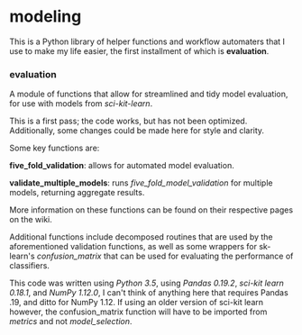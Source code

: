 # modeling

This is a Python library of helper functions and workflow automaters that I use to make my life easier, the first installment of which is **evaluation**.

### evaluation

A module of functions that allow for streamlined and tidy model evaluation, for use with models from *sci-kit-learn*.

This is a first pass; the code works, but has not been optimized. Additionally, some changes could be made here for style and clarity.

Some key functions are:

**five_fold_validation**: allows for automated model evaluation. 

**validate_multiple_models**: runs *five_fold_model_validation* for multiple models, returning aggregate results. 

More information on these functions can be found on their respective pages on the wiki. 

Additional functions include decomposed routines that are used by the aforementioned validation functions, as well as some wrappers for sk-learn's *confusion_matrix* that can be used for evaluating the performance of classifiers.
    
This code was written using *Python 3.5*, using *Pandas 0.19.2*, *sci-kit learn 0.18.1*, and *NumPy 1.12.0*, I can't think of anything here that requires Pandas .19, and ditto for NumPy 1.12. If using an older version of sci-kit learn however, the confusion_matrix function will have to be imported from *metrics* and not *model_selection*.	